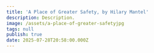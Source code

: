 ```yaml
---
title: 'A Place of Greater Safety, by Hilary Mantel'
description: Description.
image: /assets/a-place-of-greater-safetyjpg
tags: null
publish: true
date: 2025-07-28T20:58:00.000Z
---
```



